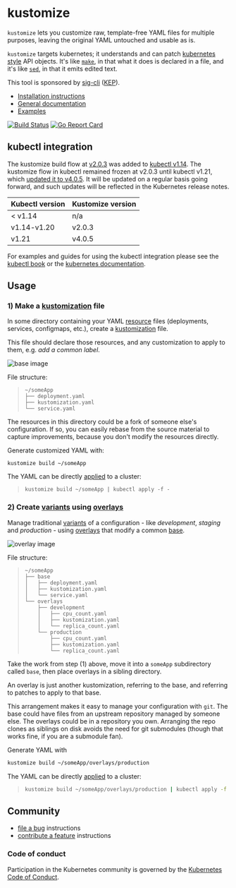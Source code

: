 # kustomize

`kustomize` lets you customize raw, template-free YAML
files for multiple purposes, leaving the original YAML
untouched and usable as is.

`kustomize` targets kubernetes; it understands and can
patch [kubernetes style] API objects.  It's like
[`make`], in that what it does is declared in a file,
and it's like [`sed`], in that it emits edited text.

This tool is sponsored by [sig-cli] ([KEP]).

 - [Installation instructions](https://kubernetes-sigs.github.io/kustomize/installation)
 - [General documentation](https://kubernetes-sigs.github.io/kustomize)
 - [Examples](examples)

[![Build Status](https://prow.k8s.io/badge.svg?jobs=kustomize-presubmit-master)](https://prow.k8s.io/job-history/kubernetes-jenkins/pr-logs/directory/kustomize-presubmit-master)
[![Go Report Card](https://goreportcard.com/badge/github.com/kubernetes-sigs/kustomize)](https://goreportcard.com/report/github.com/kubernetes-sigs/kustomize)

## kubectl integration

The kustomize build flow at [v2.0.3] was added
to [kubectl v1.14][kubectl announcement].  The kustomize
flow in kubectl remained frozen at v2.0.3 until kubectl v1.21,
which [updated it to v4.0.5][kust-in-kubectl update]. It will
be updated on a regular basis going forward, and such updates
will be reflected in the Kubernetes release notes.

| Kubectl version | Kustomize version |
| --- | --- |
| < v1.14 | n/a |
| v1.14-v1.20 | v2.0.3 |
| v1.21 | v4.0.5 |

[v2.0.3]: /../../tree/v2.0.3
[#2506]: https://github.com/kubernetes-sigs/kustomize/issues/2506
[#1500]: https://github.com/kubernetes-sigs/kustomize/issues/1500
[kust-in-kubectl update]: https://github.com/kubernetes/kubernetes/blob/4d75a6238a6e330337526e0513e67d02b1940b63/CHANGELOG/CHANGELOG-1.21.md#kustomize-updates-in-kubectl

For examples and guides for using the kubectl integration please
see the [kubectl book] or the [kubernetes documentation].

## Usage


### 1) Make a [kustomization] file

In some directory containing your YAML [resource]
files (deployments, services, configmaps, etc.), create a
[kustomization] file.

This file should declare those resources, and any
customization to apply to them, e.g. _add a common
label_.

![base image][imageBase]

File structure:

> ```
> ~/someApp
> ├── deployment.yaml
> ├── kustomization.yaml
> └── service.yaml
> ```

The resources in this directory could be a fork of
someone else's configuration.  If so, you can easily
rebase from the source material to capture
improvements, because you don't modify the resources
directly.

Generate customized YAML with:

```
kustomize build ~/someApp
```

The YAML can be directly [applied] to a cluster:

> ```
> kustomize build ~/someApp | kubectl apply -f -
> ```


### 2) Create [variants] using [overlays]

Manage traditional [variants] of a configuration - like
_development_, _staging_ and _production_ - using
[overlays] that modify a common [base].

![overlay image][imageOverlay]

File structure:
> ```
> ~/someApp
> ├── base
> │   ├── deployment.yaml
> │   ├── kustomization.yaml
> │   └── service.yaml
> └── overlays
>     ├── development
>     │   ├── cpu_count.yaml
>     │   ├── kustomization.yaml
>     │   └── replica_count.yaml
>     └── production
>         ├── cpu_count.yaml
>         ├── kustomization.yaml
>         └── replica_count.yaml
> ```

Take the work from step (1) above, move it into a
`someApp` subdirectory called `base`, then
place overlays in a sibling directory.

An overlay is just another kustomization, referring to
the base, and referring to patches to apply to that
base.

This arrangement makes it easy to manage your
configuration with `git`.  The base could have files
from an upstream repository managed by someone else.
The overlays could be in a repository you own.
Arranging the repo clones as siblings on disk avoids
the need for git submodules (though that works fine, if
you are a submodule fan).

Generate YAML with

```sh
kustomize build ~/someApp/overlays/production
```

The YAML can be directly [applied] to a cluster:

> ```sh
> kustomize build ~/someApp/overlays/production | kubectl apply -f -
> ```

## Community

- [file a bug](https://kubernetes-sigs.github.io/kustomize/contributing/bugs/) instructions
- [contribute a feature](https://kubernetes-sigs.github.io/kustomize/contributing/features/) instructions

### Code of conduct

Participation in the Kubernetes community
is governed by the [Kubernetes Code of Conduct].

[`make`]: https://www.gnu.org/software/make
[`sed`]: https://www.gnu.org/software/sed
[DAM]: https://kubernetes-sigs.github.io/kustomize/api-reference/glossary#declarative-application-management
[KEP]: https://github.com/kubernetes/enhancements/tree/master/keps/sig-cli/2377-Kustomize
[Kubernetes Code of Conduct]: code-of-conduct.md
[applied]: https://kubernetes-sigs.github.io/kustomize/api-reference/glossary#apply
[base]: https://kubernetes-sigs.github.io/kustomize/api-reference/glossary#base
[declarative configuration]: https://kubernetes-sigs.github.io/kustomize/api-reference/glossary#declarative-application-management
[imageBase]: docs/images/base.jpg
[imageOverlay]: docs/images/overlay.jpg
[kubectl announcement]: https://kubernetes.io/blog/2019/03/25/kubernetes-1-14-release-announcement
[kubectl book]: https://kubectl.docs.kubernetes.io/guides/introduction/kustomize/
[kubernetes documentation]: https://kubernetes.io/docs/tasks/manage-kubernetes-objects/kustomization/
[kubernetes style]: https://kubernetes-sigs.github.io/kustomize/api-reference/glossary#kubernetes-style-object
[kustomization]: https://kubernetes-sigs.github.io/kustomize/api-reference/glossary#kustomization
[overlay]: https://kubernetes-sigs.github.io/kustomize/api-reference/glossary#overlay
[overlays]: https://kubernetes-sigs.github.io/kustomize/api-reference/glossary#overlay
[release page]: https://github.com/kubernetes-sigs/kustomize/releases
[resource]: https://kubernetes-sigs.github.io/kustomize/api-reference/glossary#resource
[resources]: https://kubernetes-sigs.github.io/kustomize/api-reference/glossary#resource
[sig-cli]: https://github.com/kubernetes/community/blob/master/sig-cli/README.md
[variant]: https://kubernetes-sigs.github.io/kustomize/api-reference/glossary#variant
[variants]: https://kubernetes-sigs.github.io/kustomize/api-reference/glossary#variant
[v2.0.3]: https://github.com/kubernetes-sigs/kustomize/releases/tag/v2.0.3
[v2.1.0]: https://github.com/kubernetes-sigs/kustomize/releases/tag/v2.1.0
[workflows]: https://kubernetes-sigs.github.io/kustomize/guides
